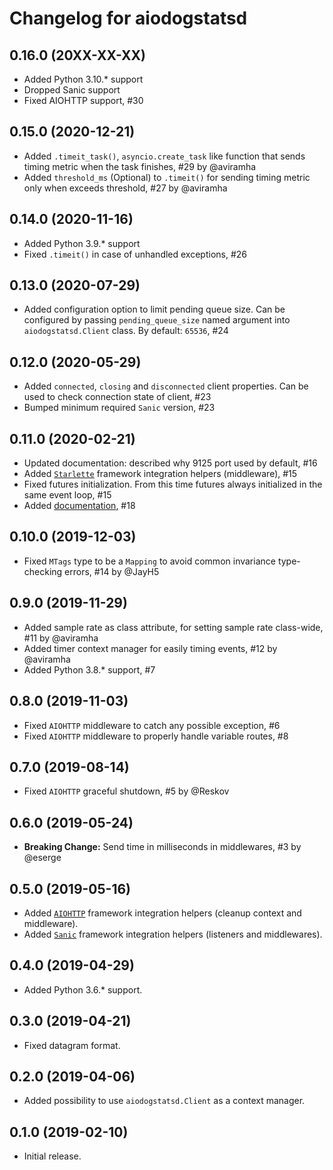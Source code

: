 # Changelog for aiodogstatsd

## 0.16.0 (20XX-XX-XX)

- Added Python 3.10.* support
- Dropped Sanic support
- Fixed AIOHTTP support, #30

## 0.15.0 (2020-12-21)

- Added `.timeit_task()`, `asyncio.create_task` like function that sends timing metric when the task finishes, #29 by @aviramha
- Added `threshold_ms` (Optional) to `.timeit()` for sending timing metric only when exceeds threshold, #27 by @aviramha

## 0.14.0 (2020-11-16)

- Added Python 3.9.* support
- Fixed `.timeit()` in case of unhandled exceptions, #26

## 0.13.0 (2020-07-29)

- Added configuration option to limit pending queue size. Can be configured by passing `pending_queue_size` named argument into `aiodogstatsd.Client` class. By default: `65536`, #24

## 0.12.0 (2020-05-29)

- Added `connected`, `closing` and `disconnected` client properties. Can be used to check connection state of client, #23
- Bumped minimum required `Sanic` version, #23

## 0.11.0 (2020-02-21)

- Updated documentation: described why 9125 port used by default, #16
- Added [`Starlette`](https://www.starlette.io) framework integration helpers (middleware), #15
- Fixed futures initialization. From this time futures always initialized in the same event loop, #15
- Added [documentation](https://gr1n.github.io/aiodogstatsd), #18

## 0.10.0 (2019-12-03)

- Fixed `MTags` type to be a `Mapping` to avoid common invariance type-checking errors, #14 by @JayH5

## 0.9.0 (2019-11-29)

- Added sample rate as class attribute, for setting sample rate class-wide, #11 by @aviramha
- Added timer context manager for easily timing events, #12 by @aviramha
- Added Python 3.8.* support, #7

## 0.8.0 (2019-11-03)

- Fixed `AIOHTTP` middleware to catch any possible exception, #6
- Fixed `AIOHTTP` middleware to properly handle variable routes, #8

## 0.7.0 (2019-08-14)

- Fixed `AIOHTTP` graceful shutdown, #5 by @Reskov

## 0.6.0 (2019-05-24)

- **Breaking Change:** Send time in milliseconds in middlewares, #3 by @eserge

## 0.5.0 (2019-05-16)

- Added [`AIOHTTP`](https://aiohttp.readthedocs.io/) framework integration helpers (cleanup context and middleware).
- Added [`Sanic`](https://sanicframework.org/) framework integration helpers (listeners and middlewares).

## 0.4.0 (2019-04-29)

- Added Python 3.6.* support.

## 0.3.0 (2019-04-21)

- Fixed datagram format.

## 0.2.0 (2019-04-06)

- Added possibility to use `aiodogstatsd.Client` as a context manager.

## 0.1.0 (2019-02-10)

- Initial release.
